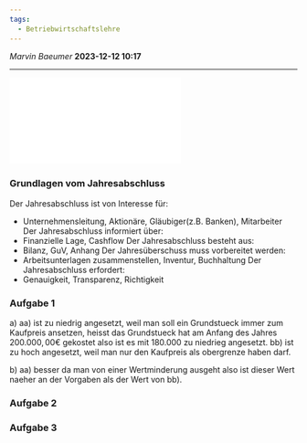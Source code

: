 ```yaml
---
tags:
  - Betriebwirtschaftslehre
---
```

*Marvin Baeumer* **2023-12-12 10:17**

---
![PDF](PDF/Betriebwirtschaftslehre/Jahresabschluss.pdf)
### Grundlagen vom Jahresabschluss 
Der Jahresabschluss ist von Interesse für: 
- Unternehmensleitung, Aktionäre, Gläubiger(z.B. Banken), Mitarbeiter 
Der Jahresabschluss informiert über: 
- Finanzielle Lage, Cashflow 
Der Jahresabschluss besteht aus: 
- Bilanz, GuV, Anhang
Der Jahresüberschuss muss vorbereitet werden: 
- Arbeitsunterlagen zusammenstellen, Inventur, Buchhaltung 
Der Jahresabschluss erfordert: 
- Genauigkeit, Transparenz, Richtigkeit
### Aufgabe 1
a)
aa) ist zu niedrig angesetzt, weil man soll ein Grundstueck immer zum Kaufpreis ansetzen, heisst das Grundstueck hat am Anfang des Jahres $200.000,00€$ gekostet also ist es mit $180.000$ zu niedrieg angesetzt. 
bb) ist zu hoch angesetzt, weil man nur den Kaufpreis als obergrenze haben darf.

b) 
aa) besser da man von einer Wertminderung ausgeht also ist dieser Wert naeher an der Vorgaben als der Wert von bb).
### Aufgabe 2

### Aufgabe 3